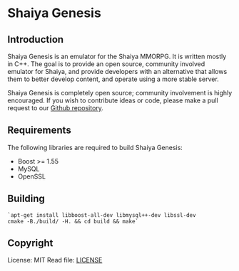 # Shaiya Genesis

## Introduction
Shaiya Genesis is an emulator for the Shaiya MMORPG. It is written mostly in C++. The goal is to provide an open source, community involved emulator for Shaiya, and provide developers with an alternative that allows them to better develop content, and operate using a more stable server.

Shaiya Genesis is completely open source; community involvement is highly encouraged. If you wish to contribute ideas or code, please make a pull request to our [Github repository](https://github.com/TristonPlummer/ShaiyaGenesis/pulls).

## Requirements
The following libraries are required to build Shaiya Genesis:

 - Boost >= 1.55
 - MySQL
 - OpenSSL

## Building

	`apt-get install libboost-all-dev libmysql++-dev libssl-dev
    cmake -B./build/ -H. && cd build && make`
	
## Copyright
License: MIT
Read file: [LICENSE](LICENSE)
